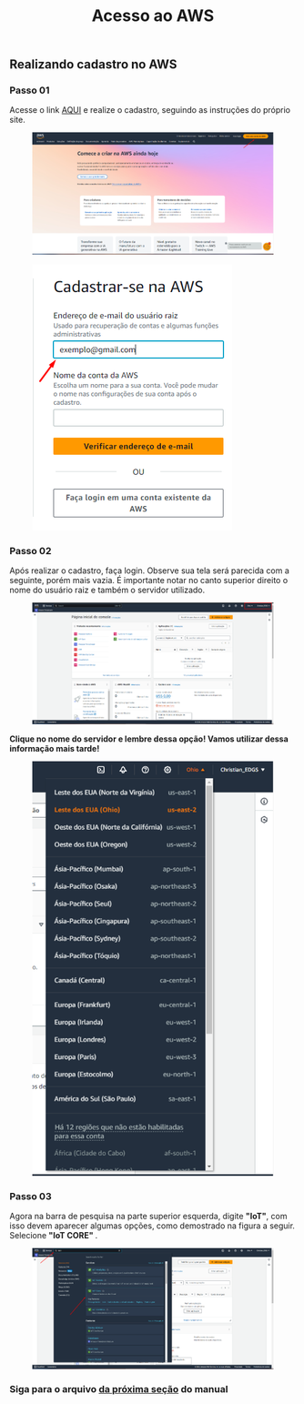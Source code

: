 <!DOCTYPE html>
<html lang="pt-BR">
<head>
<meta charset="UTF-8">
<title>Acesso ao AWS</title>
</head>
<body>
<header>
  <h1>Acesso ao AWS</h1>
</header>
<main>
  <section>
    <h2>Realizando cadastro no AWS</h2>
    <article>
      <h3>Passo 01</h3>
      <p>
        Acesse o link <a href="https://aws.amazon.com/" target="_blank" rel="noopener">AQUI</a> e realize o cadastro, seguindo as instruções do próprio site.
      </p>
      <figure>
        <img src="https://github.com/Thiago5B/Projeto_IoT-SE/blob/main/PT-BR/Manual/img/Crie_conta.png" alt="Tela de criação de conta no AWS">
      </figure>
      <figure>
        <img src="https://github.com/Thiago5B/Projeto_IoT-SE/blob/main/PT-BR/Manual/img/Crie_conta_raiz.png">
      </figure>
    </article>
    <article>
      <h3>Passo 02</h3>
      <p>
        Após realizar o cadastro, faça login. Observe sua tela será parecida com a seguinte, porém mais vazia. É importante notar no canto superior direito o nome do usuário raiz e também o servidor utilizado.
        <figure>
        <img src="https://github.com/Thiago5B/Projeto_IoT-SE/blob/main/PT-BR/Manual/img/aws_3.png">
        </figure>
      </p>
      <p>
        <strong>Clique no nome do servidor e lembre dessa opção! Vamos utilizar dessa informação mais tarde!</strong>
        <figure>
        <img src="https://github.com/Thiago5B/Projeto_IoT-SE/blob/main/PT-BR/Manual/img/aws_4.png">
        </figure>
      </p>
      <h3>Passo 03</h3>
      <p>
        Agora na barra de pesquisa na parte superior esquerda, digite <strong>"IoT"</strong>, com isso devem aparecer algumas opções, como demostrado na figura a seguir. Selecione <strong> "IoT CORE" </strong>.
        <figure>
        <img src="https://github.com/Thiago5B/Projeto_IoT-SE/blob/main/PT-BR/Manual/img/aws_5.png">
        </figure>
      </p>
    </article>
    <h3>Siga para o arquivo <a href=""><strong> da próxima seção</a></strong> do manual</h3>
  </section>
</main>
</body>
</html>

